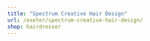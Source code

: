 ```yaml
---
title: "Spectrum Creative Hair Design"
url: /exeter/spectrum-creative-hair-design/
shop: hairdresser
---
```

